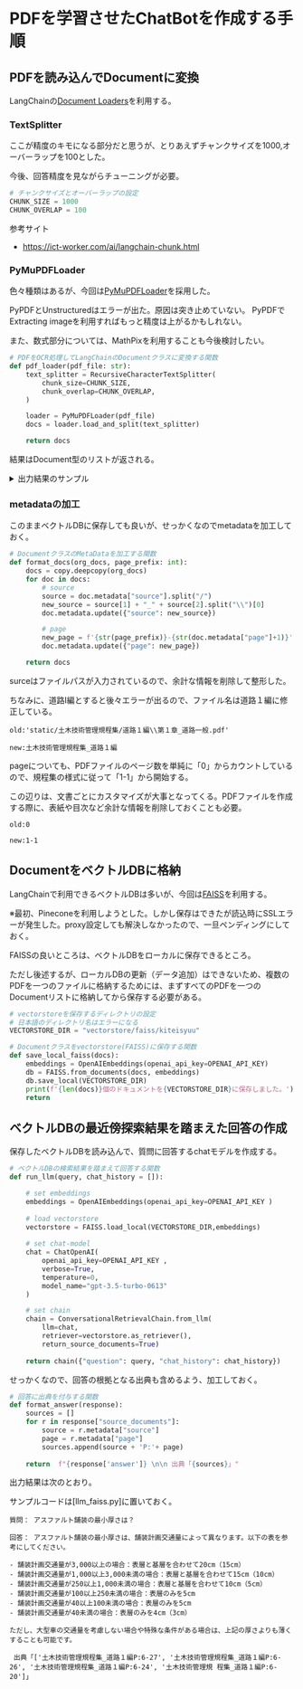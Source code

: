 # PDFを学習させたChatBotを作成する手順

## PDFを読み込んでDocumentに変換

LangChainの[Document Loaders](https://python.langchain.com/docs/modules/data_connection/document_loaders/pdf)を利用する。


### TextSplitter

ここが精度のキモになる部分だと思うが、とりあえずチャンクサイズを1000,オーバーラップを100とした。

今後、回答精度を見ながらチューニングが必要。

```python
# チャンクサイズとオーバーラップの設定
CHUNK_SIZE = 1000
CHUNK_OVERLAP = 100
```

参考サイト
- https://ict-worker.com/ai/langchain-chunk.html

### PyMuPDFLoader

色々種類はあるが、今回は[PyMuPDFLoader](https://python.langchain.com/docs/modules/data_connection/document_loaders/pdf#using-pymupdf)を採用した。

PyPDFとUnstructuredはエラーが出た。原因は突き止めていない。
PyPDFでExtracting imageを利用すればもっと精度は上がるかもしれない。

また、数式部分については、MathPixを利用することも今後検討したい。

```python
# PDFをOCR処理してLangChainのDocumentクラスに変換する関数
def pdf_loader(pdf_file: str):
    text_splitter = RecursiveCharacterTextSplitter(
        chunk_size=CHUNK_SIZE,
        chunk_overlap=CHUNK_OVERLAP,
    )

    loader = PyMuPDFLoader(pdf_file)
    docs = loader.load_and_split(text_splitter)

    return docs

```

結果はDocument型のリストが返される。

<details>
  <summary>出力結果のサンプル</summary>

```
page_content='1-1 \n第１章 道路一般 \n \n第１節 設計一般（標準） \n この土木技術管理規程集は兵庫県管内の道路設計に適用する。ただし、各
設計は法令、通達、示方\n書類が全てに優先するので、示方書類の改訂、新しい通達等により内容が規程集と異なった場合は規\n程集の内容を読み変 えること。また、内容の解釈に関する疑問点は、その都度、主管課に問い合わせ\nること。  \n \n表１－１－１ 示方書等の名称 \n示 方 書・指 針 \n発 刊 年 月 \n発  刊  者 \n道路構造令の解説と運用 \n平成２７年 ６月 \n日本道路協会 \n設計便覧 第3編 道路編 \n平成２４年 ４月 \n近畿地方整備局 \n積雪寒冷特別地域における道路交通確保に関す\nる特別措置法（略称：雪寒法） \n昭和３１年 ４月 \n \n平面交差の計画と設計―基礎編― \n平成３０年 １２月 \n交通工学研究会 \n改訂平面交差の計画と設計―応用編― \n平成１９年 １１月 \n〃 \n防護柵の設置基準・同解説 \n平成２８年 １２月 \n日本道路協会 \n車両用防護柵標準仕様・同解説 \n平成１６年 ３月 \n〃 \nクロソイドポケットブック \n昭和４９年 ８月 \n〃 \nラウンドアバウトマニュアル \n平成２８年 ４月  \n交通工学研究会 \n道路土工構造物技術基準・同解説 \n平成２９年 ４月 \n日本道路協会 \n（注記）地域高規格道路等の自動車専用道路については、上記の他「設計要領第一集～第四集」\n(日本道路公団)及び「高規格幹線道路幾何構造基準（案）」 （平成元年 9 月 28 日建設省\n道路局企画課）による。 \n \n \n \n \n \n \n \n \n \n \n \n \n \n \n \n \n \n近畿地方整備局 \n設計便覧（案 ） \n第３編 道路編 \n第１章 道路一般 \np1-1' metadata={'source': 'static/土木技術管理規程集/道路１編\\第１章_道路一般.pdf', 'file_path': 'static/土木技術管理規程集/道路１編\\第１章_道路一般.pdf', 'page': 0, 'total_pages': 73, 'format': 'PDF 1.6', 'title': '土木技術管理 規程集', 'author': 'PC-9800ﾕｰｻﾞ', 'subject': '', 'keywords': '', 'creator': 'Microsoft® Word 2013', 'producer': 'Adobe Acrobat 10.0 Paper Capture Plug-in', 'creationDate': "D:20230422100439+09'00'", 'modDate': "D:20240121135000+09'00'", 'trapped': ''}
  ```
</details>

### metadataの加工

このままベクトルDBに保存しても良いが、せっかくなのでmetadataを加工しておく。

```python
# DocumentクラスのMetaDataを加工する関数
def format_docs(org_docs, page_prefix: int):
    docs = copy.deepcopy(org_docs)
    for doc in docs:
        # source
        source = doc.metadata["source"].split("/")
        new_source = source[1] + "_" + source[2].split("\\")[0]
        doc.metadata.update({"source": new_source})

        # page
        new_page = f'{str(page_prefix)}-{str(doc.metadata["page"]+1)}'
        doc.metadata.update({"page": new_page})

    return docs
```

surceはファイルパスが入力されているので、余計な情報を削除して整形した。

ちなみに、道路Ⅰ編とすると後々エラーが出るので、ファイル名は道路１編に修正している。

```
old:'static/土木技術管理規程集/道路１編\\第１章_道路一般.pdf'

new:土木技術管理規程集_道路１編
```

pageについても、PDFファイルのページ数を単純に「0」からカウントしているので、規程集の様式に従って「1-1」から開始する。

この辺りは、文書ごとにカスタマイズが大事となってくる。PDFファイルを作成する際に、表紙や目次など余計な情報を削除しておくことも必要。
```
old:0

new:1-1
```

## DocumentをベクトルDBに格納

LangChainで利用できるベクトルDBは多いが、今回は[FAISS](https://python.langchain.com/docs/integrations/vectorstores/faiss)を利用する。

※最初、Pineconeを利用しようとした。しかし保存はできたが読込時にSSLエラーが発生した。proxy設定しても解決しなかったので、一旦ペンディングにしておく。

FAISSの良いところは、ベクトルDBをローカルに保存できるところ。

ただし後述するが、ローカルDBの更新（データ追加）はできないため、複数のPDFを一つのファイルに格納するためには、まずすべてのPDFを一つのDocumentリストに格納してから保存する必要がある。

```python
# vectorstoreを保存するディレクトリの設定
# 日本語のディレクトリ名はエラーになる
VECTORSTORE_DIR = "vectorstore/faiss/kiteisyuu"

# Documentクラスをvectorstore(FAISS)に保存する関数
def save_local_faiss(docs):
    embeddings = OpenAIEmbeddings(openai_api_key=OPENAI_API_KEY)
    db = FAISS.from_documents(docs, embeddings)
    db.save_local(VECTORSTORE_DIR)
    print(f'{len(docs)}個のドキュメントを{VECTORSTORE_DIR}に保存しました。')
    return 

```

## ベクトルDBの最近傍探索結果を踏まえた回答の作成

保存したベクトルDBを読み込んで、質問に回答するchatモデルを作成する。

```python
# ベクトルDBの検索結果を踏まえて回答する関数
def run_llm(query, chat_history = []):

    # set embeddings
    embeddings = OpenAIEmbeddings(openai_api_key=OPENAI_API_KEY )
    
    # load vectorstore
    vectorstore = FAISS.load_local(VECTORSTORE_DIR,embeddings)
    
    # set chat-model
    chat = ChatOpenAI(
        openai_api_key=OPENAI_API_KEY ,
        verbose=True,
        temperature=0,
        model_name="gpt-3.5-turbo-0613"
    )

    # set chain
    chain = ConversationalRetrievalChain.from_llm(
        llm=chat,
        retriever=vectorstore.as_retriever(), 
        return_source_documents=True)
    
    return chain({"question": query, "chat_history": chat_history})

```

せっかくなので、回答の根拠となる出典も含めるよう、加工しておく。

```python
# 回答に出典を付与する関数
def format_answer(response):
    sources = []
    for r in response["source_documents"]:
        source = r.metadata["source"]
        page = r.metadata["page"]
        sources.append(source + 'P:'+ page)
    
    return  f"{response['answer']} \n\n 出典「{sources}」"
```

出力結果は次のとおり。

サンプルコードは[llm_faiss.py]に置いておく。

```
質問： アスファルト舗装の最小厚さは？

回答： アスファルト舗装の最小厚さは、舗装計画交通量によって異なります。以下の表を参考にしてください。

- 舗装計画交通量が3,000以上の場合：表層と基層を合わせて20cm（15cm）
- 舗装計画交通量が1,000以上3,000未満の場合：表層と基層を合わせて15cm（10cm）
- 舗装計画交通量が250以上1,000未満の場合：表層と基層を合わせて10cm（5cm）
- 舗装計画交通量が100以上250未満の場合：表層のみを5cm
- 舗装計画交通量が40以上100未満の場合：表層のみを5cm
- 舗装計画交通量が40未満の場合：表層のみを4cm（3cm）

ただし、大型車の交通量を考慮しない場合や特殊な条件がある場合は、上記の厚さよりも薄くすることも可能です。

 出典「['土木技術管理規程集_道路１編P:6-27', '土木技術管理規程集_道路１編P:6-26', '土木技術管理規程集_道路１編P:6-24', '土木技術管理規 程集_道路１編P:6-20']」
 ```
